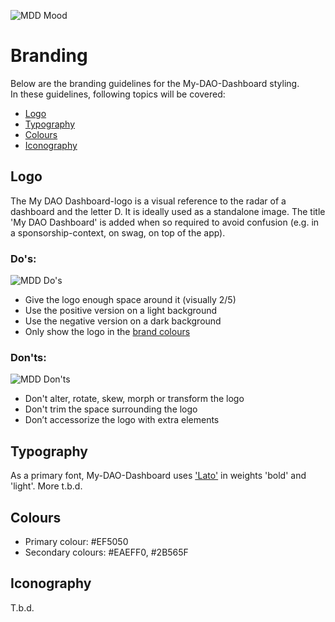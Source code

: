 ![MDD Mood](https://i.imgur.com/M7thpm5.png "MDD-moodboard")

# Branding

Below are the branding guidelines for the My-DAO-Dashboard styling.<br>
In these guidelines, following topics will be covered:

  * [Logo](#Logo)
  * [Typography](#Typography)
  * [Colours](#Colours)
  * [Iconography](#Iconography)

## <a id="Logo"></a> Logo

The My DAO Dashboard-logo is a visual reference to the radar of a dashboard and the letter D. It is ideally used as a standalone image. The title 'My DAO Dashboard' is added when so required to avoid confusion (e.g. in a sponsorship-context, on swag, on top of the app).

### Do's:
![MDD Do's](https://i.imgur.com/94GlAp7.png "MDD Do's")
  * Give the logo enough space around it (visually 2/5)
  * Use the positive version on a light background
  * Use the negative version on a dark background
  * Only show the logo in the [brand colours](#Colours) 

### Don'ts:
![MDD Don'ts](https://i.imgur.com/OdDGHTL.png "MDD Don'ts")
  * Don't alter, rotate, skew, morph or transform the logo
  * Don't trim the space surrounding the logo
  * Don’t accessorize the logo with extra elements
  



## <a id="Typography"></a> Typography

As a primary font, My-DAO-Dashboard uses ['Lato'](#https://fonts.google.com/specimen/Lato) in weights 'bold' and 'light'. More t.b.d.



## <a id="Colours"></a> Colours

  * Primary colour: #EF5050
  * Secondary colours: #EAEFF0, #2B565F


## <a id="Iconography"></a> Iconography

T.b.d.